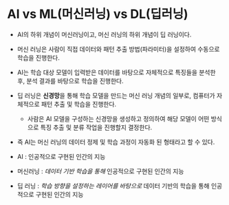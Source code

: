 # AI vs ML(머신러닝) vs DL(딥러닝)

- AI의 하위 개념이 머신러닝이고, 머신 러닝의 하위 개념이 딥 러닝이다.
- 머신 러닝은 사람이 직접 데이터와 패턴 추출 방법(파라미터)을 설정하여 수동으로 학습을 진행한다.
- AI는 학습 대상 모델이 입력받은 데이터를 바탕으로 자체적으로 특징들을 분석한 후, 분석 결과를 바탕으로 학습을 진행한다.
- 딥 러닝은 **신경망**을 통해 학습 모델을 만드는 머신 러닝 개념의 일부로, 컴퓨터가 자체적으로 패턴 추출 및 학습을 진행한다.

  - 사람은 AI 모델을 구성하는 신경망을 생성하고 정의하여 해당 모델이 어떤 방식으로 특징 추출 및 분류 작업을 진행할지 결정한다.

- 즉 AI는 머신 러닝의 데이터 정제 및 학습 과정이 자동화 된 형태라고 할 수 있다.

- AI : 인공적으로 구현된 인간의 지능
- 머신러닝 : _데이터 기반 학습을 통해_ 인공적으로 구현된 인간의 지능
- 딥 러닝 : _학습 방향을 설정하는 레이어를 바탕으로_ 데이터 기반의 학습을 통해 인공적으로 구현된 인간의 지능
